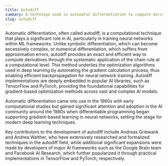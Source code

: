 ```yaml
---
title: Autodiff
summary: A technique used in automatic differentiation to compute derivatives of functions efficiently and accurately, critical for optimizing AI models.
slug: autodiff
---
```


Automatic differentiation, often called autodiff, is a computational technique that plays a significant role in AI, particularly in training neural networks within ML frameworks. Unlike symbolic differentiation, which can become excessively complex, or numerical differentiation, which suffers from approximation errors, autodiff provides an exact and efficient way to compute derivatives through the systematic application of the chain rule at a computational level. This method underlies the optimization algorithms used in deep learning by automating the gradient calculation process, thus enabling efficient backpropagation for neural network training. Autodiff implementations are deeply embedded in popular AI libraries, such as TensorFlow and PyTorch, providing the foundational capabilities for gradient-based optimization methods across vast and complex AI models.

Automatic differentiation came into use in the 1960s with early computational studies but gained significant attention and adoption in the AI community around the 1980s when differentiable programming began supporting gradient-based learning in neural networks, setting the stage for modern deep learning techniques.

Key contributors to the development of autodiff include Andreas Griewank and Andrea Walther, who have extensively researched and formalized techniques in the autodiff field, while additional significant expansions were made by developers of major AI frameworks such as the Google Brain team and Facebook AI Research, which further popularized it through practical implementations in TensorFlow and PyTorch, respectively.
